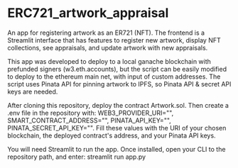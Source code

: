 # ERC721_artwork_appraisal

An app for registering artwork as an ER721 (NFT). The frontend is a Streamlit interface that has features to register new artwork, display NFT collections, see appraisals, and update artwork with new appraisals.

This app was developed to deploy to a local ganache blockchain with prefunded signers (w3.eth.accounts), but the script can be easily modified to deploy to the ethereum main net, with input of custom addresses. The script uses Pinata API for pinning artwork to IPFS, so Pinata API & secret API keys are needed. 

After cloning this repository, deploy the contract Artwork.sol. Then create a .env file in the repository with: WEB3_PROVIDER_URI="", SMART_CONTRACT_ADDRESS="", PINATA_API_KEY="", PINATA_SECRET_API_KEY="". Fill these values with the URI of your chosen blockchain, the deployed contract's address, and your Pinata API keys. 

You will need Streamlit to run the app. Once installed, open your CLI to the repository path, and enter: streamlit run app.py
